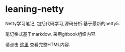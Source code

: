# leaning-netty
Netty学习笔记, 包括代码学习,源码分析.基于最新的netty5.

笔记格式基于markdow, 采用gitbook组织内容.

请点击 [这里](http://skyao.github.io/leaning-netty/) 查看完整HTML内容.
